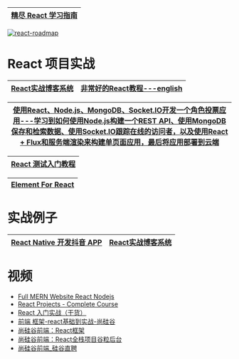
[精尽 React 学习指南](http://svip.iocoder.cn/React/tutorials/)|
---|

<a href="https://ibb.co/MpJbbsT"><img src="https://i.ibb.co/wC2TTRH/react-roadmap.png" alt="react-roadmap" border="0"></a>


# React 项目实战

[React实战博客系统](https://www.kancloud.cn/ale541/react_/2105655)|[非常好的React教程---english](https://pomb.us/build-your-own-react/)|
---|---|

[使用React、Node.js、MongoDB、Socket.IO开发一个角色投票应用---学习到如何使用Node.js构建一个REST API、使用MongoDB保存和检索数据、使用Socket.IO跟踪在线的访问者，以及使用React + Flux和服务端渲染来构建单页面应用，最后将应用部署到云端](https://www.kancloud.cn/kancloud/create-voting-app/63976)|
---|

[React 测试入门教程](https://www.kancloud.cn/digest/react-testing-tutorial/217588)|
---|

[Element For React](https://github.com/elemefe/element-react)|
---|

# 实战例子
[React Native 开发抖音 APP](https://www.kancloud.cn/fortheday/react-native-douyin/1673388)|[React实战博客系统](https://www.kancloud.cn/ale541/react_/2105655)|
---|---|

# 视频
* [Full MERN Website React Nodejs ](https://www.youtube.com/watch?v=4ELH8CT4J0A)
* [ React Projects - Complete Course](https://www.youtube.com/watch?v=a_7Z7C_JCyo)
* [React 入门实战（干货）](https://blog.csdn.net/qq_27384769/article/details/79439915)
* [前端 框架-react基础到实战-尚硅谷](https://www.bilibili.com/video/av51174155?from=search&seid=3761726523875051382)
* [尚硅谷前端：React框架](https://www.bilibili.com/video/av67465246?from=search&seid=13576425469917806454)
* [尚硅谷前端：React全栈项目谷粒后台](https://www.bilibili.com/video/av67517553?from=search&seid=8498443111459329613 "该项目是基于新版本 React 全家桶的后台管理项目，包括前端PC应用和后端应用,采用模块化、组件化、工程化的模式开发,项目架构 前台: React + Redux + React-Router + Axios + webpack
后台: Node + Express + MongoDB + Mongoose")
* [尚硅谷前端_硅谷直聘](https://www.bilibili.com/video/av49927093?from=search&seid=7125830216553997393 "该项目是基于新版本 React 的全栈项目，此项目为一个前后台分离的招聘的移动端Web SPA, 包括前端应用和后端应用,功能类似于BOSS直聘 前台: React全家桶 + ES6 + webpack 后台: Node + Express + MongoDB + SocketIO, 技术点:React, React-Router-DOM, Redux, antd-mobile, Axios,Postman, webpack ESlint,create-react-app,Babel, MD5, js-cookie, socket-io")
